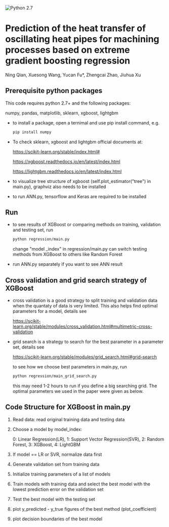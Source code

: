 ![Python 2.7](https://img.shields.io/badge/python-2.7-green.svg)
# Prediction of the heat transfer of oscillating heat pipes for machining processes based on extreme gradient boosting regression
Ning Qian, Xuesong Wang, Yucan Fu*, Zhengcai Zhao, Jiuhua Xu
## Prerequisite python packages
This code requires python 2.7+ and the following packages:

numpy, pandas, matplotlib, sklearn, xgboost, lightgbm

* to install a package, open a ternimal and use pip install command, e.g.
  ```bash
  pip install numpy
  ```

* To check sklearn, xgboost and lightgbm official documents at:

  https://scikit-learn.org/stable/index.html#

  https://xgboost.readthedocs.io/en/latest/index.html

  https://lightgbm.readthedocs.io/en/latest/index.html

* to visualize tree structure of xgboost (self.plot_estimator("tree") in main.py), graphviz also needs to be installed

* to run ANN.py, tensorflow and Keras are required to be installed

## Run
* to see results of XGBoost or comparing methods on training, validation and testing set, run 
  ```bash
  python regression/main.py
  ```
   change "model _index" in regression/main.py can switch testing methods from XGBoost to others like Random Forest
   
* run ANN.py separately if you want to see ANN result
 
 
## Cross validation and grid search strategy of XGBoost
* cross validation is a good strategy to split training and validation data when the quantaty of data is very limited.
  This also helps find optimal parameters for a model, details see 
  
  https://scikit-learn.org/stable/modules/cross_validation.html#multimetric-cross-validation 

* grid search is a strategy to search for the best parameter in a parameter set, details see
 
  https://scikit-learn.org/stable/modules/grid_search.html#grid-search

  to see how we choose best parameters in main.py, run
    ```bash
  python regression/main_grid_search.py
  ```
  this may need 1-2 hours to run if you define a big searching grid.
  The optimal parameters we used in the paper were given as below.
  
  

## Code Structure for XGBoost in main.py
1. Read data: read original training data and testing data
2. Choose a model by model_index:
  
    0: Linear Regression(LR), 1: Support Vector Regression(SVR), 2: Random Forest, 
     3: XGBoost, 4: LightGBM
3. If model == LR or SVR, normalize data first
4. Generate validation set from training data
5. Initialize training parameters of a list of models
6. Train models with training data and select the best model with the lowest prediction error on the validation set
7. Test the best model with the testing set
8. plot y_predicted - y_true figures of the best method (plot_coefficient)
9. plot decision boundaries of the best model
